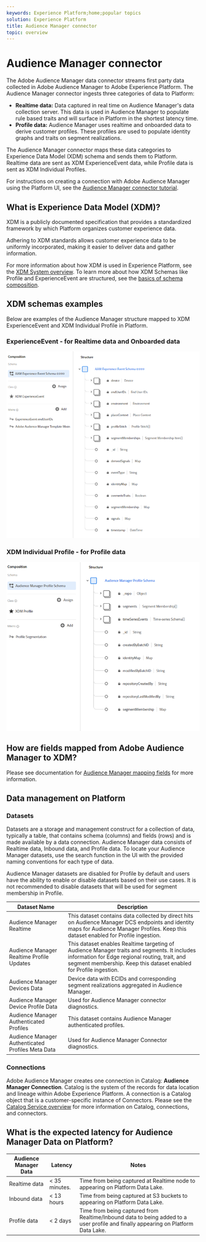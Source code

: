 ```yaml
---
keywords: Experience Platform;home;popular topics
solution: Experience Platform
title: Audience Manager connector
topic: overview
---
```


# Audience Manager connector

The Adobe Audience Manager data connector streams first party data collected in Adobe Audience Manager to Adobe Experience Platform. The Audience Manager connector ingests three categories of data to Platform:

- **Realtime data:** Data captured in real time on Audience Manager's data collection server. This data is used in Audience Manager to populate rule based traits and will surface in Platform in the shortest latency time.
- **Profile data:** Audience Manager uses realtime and onboarded data to derive customer profiles. These profiles are used to populate identity graphs and traits on segment realizations.

The Audience Manager connector maps these data categories to Experience Data Model (XDM) schema and sends them to Platform. Realtime data are sent as XDM ExperienceEvent data, while Profile data is sent as XDM Individual Profiles.

For instructions on creating a connection with Adobe Audience Manager using the Platform UI, see the [Audience Manager connector tutorial](../../tutorials/ui/create/adobe-applications/audience-manager.md).

## What is Experience Data Model (XDM)?

XDM is a publicly documented specification that provides a standardized framework by which Platform organizes customer experience data.

Adhering to XDM standards allows customer experience data to be uniformly incorporated, making it easier to deliver data and gather information.

For more information about how XDM is used in Experience Platform, see the [XDM System overview](../../../xdm/home.md). To learn more about how XDM Schemas like Profile and ExperienceEvent are structured, see the [basics of schema composition](../../../xdm/schema/composition.md).

## XDM schemas examples

Below are examples of the Audience Manager structure mapped to XDM ExperienceEvent and XDM Individual Profile in Platform.

### ExperienceEvent - for Realtime data and Onboarded data

![](images/aam-experience-events-for-dcs-and-onboarding-data.png)

### XDM Individual Profile - for Profile data

![](images/aam-profile-xdm-for-profile-data.png)

## How are fields mapped from Adobe Audience Manager to XDM?

Please see documentation for [Audience Manager mapping fields](./mapping/audience-manager.md) for more information.

## Data management on Platform

### Datasets

Datasets are a storage and management construct for a collection of data, typically a table, that contains schema (columns) and fields (rows) and is made available by a data connection. Audience Manager data consists of Realtime data, Inbound data, and Profile data. To locate your Audience Manager datasets, use the search function in the UI with the provided naming conventions for each type of data.

Audience Manager datasets are disabled for Profile by default and users have the ability to enable or disable datasets based on their use cases. It is not recommended to disable datasets that will be used for segment membership in Profile.

| Dataset Name | Description |
| ------------ | ----------- |
| Audience Manager Realtime | This dataset contains data collected by direct hits on Audience Manager DCS endpoints and identity maps for Audience Manager Profiles. Keep this dataset enabled for Profile ingestion. |
| Audience Manager Realtime Profile Updates | This dataset enables Realtime targeting of Audience Manager traits and segments. It includes information for Edge regional routing, trait, and segment membership. Keep this dataset enabled for Profile ingestion. |
| Audience Manager Devices Data | Device data with ECIDs and corresponding segment realizations aggregated in Audience Manager. |
| Audience Manager Device Profile Data | Used for Audience Manager connector diagnostics. |
| Audience Manager Authenticated Profiles | This dataset contains Audience Manager authenticated profiles. |
| Audience Manager Authenticated Profiles Meta Data | Used for Audience Manager Connector diagnostics.  |

### Connections

Adobe Audience Manager creates one connection in Catalog: **Audience Manager Connection**. Catalog is the system of the records for data location and lineage within Adobe Experience Platform. A connection is a Catalog object that is a customer-specific instance of Connectors. Please see the [Catalog Service overview](../../../catalog/home.md) for more information on Catalog, connections, and connectors.

## What is the expected latency for Audience Manager Data on Platform?

| Audience Manager Data | Latency | Notes |
| --- | --- | --- |
| Realtime data | < 35 minutes. | Time from being captured at Realtime node to appearing on Platform Data Lake. |
| Inbound data | < 13 hours | Time from being captured at S3 buckets to appearing on Platform Data Lake. |
| Profile data | < 2 days  | Time from being captured from Realtime/Inbound data to being added to a user profile and finally appearing on Platform Data Lake. |